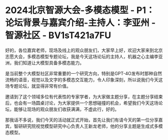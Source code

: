# 2024北京智源大会-多模态模型 - P1：论坛背景与嘉宾介绍-主持人：李亚州 - 智源社区 - BV1sT421a7FU

好的，各位嘉宾老师，现场及线上的观众朋友们，大家早上好，欢迎大家来到北京志愿大会，多模态模型专题论坛，我是今天这场论坛的主持人，机器之心主编李亚洲，我们知道让大模型具备多模态能力。

是当前整个大模型社区非常重要的一个研究方向，特别是GPT-4O发布时那种自然流畅的语音，视觉以及文字的多模态交互能力，令人印象深刻，所以说我们今天这场专题论坛，就显得非常有价值。

邀请到了这个领域多位有代表性的专家学者，为大家做主题分享，在主题分享结束后，也会有一场圆桌讨论，为大家提供一个思想碰撞的机会，希望我们今天这场论坛，能够让现场的观众朋友们收获满满，不虚此行，好的。

那我话不多说，我们今天的活动就正式开始，首先让我们有请今天的第一位分享嘉宾，智研研究院视觉模型研究中心负责人王新龙老师，他的分享主题是生成式多模态模型。


